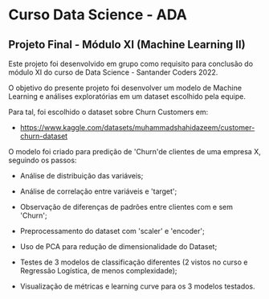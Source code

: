 # Curso Data Science - ADA

## Projeto Final - Módulo XI (Machine Learning II)

Este projeto foi desenvolvido em grupo como requisito para conclusão do módulo XI do curso de Data Science - Santander Coders 2022.

O objetivo do presente projeto foi desenvolver um modelo de Machine Learning e análises exploratórias em um dataset escolhido pela equipe.

Para tal, foi escolhido o dataset sobre Churn Customers em:
- https://www.kaggle.com/datasets/muhammadshahidazeem/customer-churn-dataset 

O modelo foi criado para predição de 'Churn'de clientes de uma empresa X, seguindo os passos:
- Análise de distribuição das variáveis;
- Análise de correlação entre variáveis e 'target';
- Observação de diferenças de padrões entre clientes com e sem 'Churn';

- Preprocessamento do dataset com 'scaler' e 'encoder';
- Uso de PCA para redução de dimensionalidade do Dataset;
- Testes de 3 modelos de classificação diferentes (2 vistos no curso e Regressão Logística, de menos complexidade);
- Visualização de métricas e learning curve para os 3 modelos testados.
